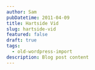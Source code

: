 ```yaml
---
author: Sam
pubDatetime: 2011-04-09
title: Hartside Vid
slug: hartside-vid
featured: false
draft: true
tags:
  - old-wordpress-import
description: Blog post content
---
```


